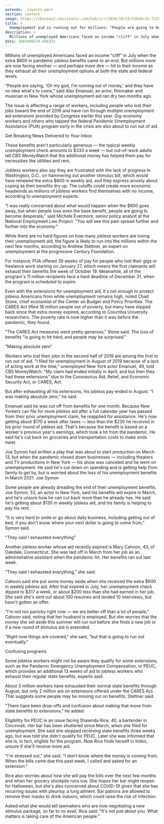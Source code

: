 ```yaml
--- 
extends: _layouts.post 
section: content 
image: https://cbsnews2.cbsistatic.com/hub/i/r/2020/10/15/53b46c42-7128-4f75-bdb7-0be8f447ba56/thumbnail/1200x630/37571b1a222cb9f7ece9530ca2b8188e/gettyimages-1228115235.jpg 
title: > 
  Unemployment aid is running out for millions: "People are going to become desperate" 
description: > 
  Millions of unemployed Americans faced an income "cliff" in July when the extra $600 in pandemic jobless benefits came to an end.The cutoffs could create more economic headwinds as millions of jobless workers find themselves with no income, according to unemployment experts.Because New Yorkers can file for more jobless aid after a full calendar year has passed from their prior unemployment claim, he reapplied for assistance.Joe SymonSome people are already dreading the end of their unemployment benefits.He said he's getting about $130 in weekly jobless aid, and his family is helping to pay his rent. 
date: 1602896570.666332 
--- 
```

Millions of unemployed Americans faced an income "cliff" in July when the extra $600 in pandemic jobless benefits came to an end. But millions more are now facing another — and perhaps more dire — hit to their income as they exhaust all their unemployment options at both the state and federal levels.

"People are saying, 'Oh my god, I'm running out of money,' and they have no idea what's to come," said Alex Emanuel, an actor, filmmaker and musician in New York whose unemployment aid ran dry two months ago.

The issue is affecting a range of workers, including people who lost their jobs toward the end of 2019 and have run through multiple unemployment aid extensions provided by Congress earlier this year. Gig-economy workers and others who tapped the federal Pandemic Unemployment Assistance (PUA) program early in the crisis are also about to run out of aid.

Get Breaking News Delivered to Your Inbox

These benefits aren't particularly generous — the typical weekly unemployment check amounts to $333 a week — but out-of-work adults tell CBS MoneyWatch that the additional money has helped them pay for necessities like utilities and rent.

Jobless workers also say they are frustrated with the lack of progress In Washington, D.C., on hammering out another stimulus bill, which would have renewed the extra $600 in weekly aid, and they express anxiety about coping as their benefits dry up. The cutoffs could create more economic headwinds as millions of jobless workers find themselves with no income, according to unemployment experts.

"I was really concerned about what would happen when the $600 goes away, but when people lose even the base benefit, people are going to become desperate," said Michele Evermore, senior policy analyst at the National Employment Law Project. "You will see this pain spread further and further into the economy."

While there are no hard figures on how many jobless workers are losing their unemployment aid, the figure is likely to run into the millions within the next few months, according to Andrew Stettner, an expert on unemployment at the progressive Century Foundation.

For instance, PUA offered 39 weeks of pay for people who lost their gigs or freelance work starting on January 27, which means the first claimants will exhaust their benefits the week of October 19. Meanwhile, all of the program's 11 million recipients face a hard deadline of December 31, when the program is scheduled to expire.

Even with the extensions for unemployment aid, it's not enough to protect jobless Americans from while unemployment remains high, noted Chad Stone, chief economist of the Center on Budget and Policy Priorities. The CARES Act lifted 18 million people out of poverty, but many have slipped back since that extra money expired, according to Columbia University researchers. The poverty rate is now higher than it was before the pandemic, they found.

"The CARES Act measures were pretty generous," Stone said. The loss of benefits "is going to hit hard, and people may be surprised."

"Making absolute zero"

Workers who lost their jobs in the second half of 2019 are among the first to run out of aid. "I filed for unemployment in August of 2019 because of a lack of acting work at the time," unemployed New York actor Emanuel, 49, told CBS MoneyWatch. "My claim had ended initially in April, and but then they had these extensions" due to the Coronavirus Aid, Relief, and Economic Security Act, or CARES, Act.

But after exhausting all his extensions, his jobless pay ended in August. "I was making absolute zero," he said.

Emanuel said he was cut off from benefits for one month. Because New Yorkers can file for more jobless aid after a full calendar year has passed from their prior unemployment claim, he reapplied for assistance. He's now getting about $170 a week after taxes — less than the $230 he received in his prior round of jobless aid. That's because the benefit is based on a worker's previous year's earnings, which took a hit from the pandemic. He said he's cut back on groceries and transportation costs to make ends meet.

Joe Symon had written a play that was about to start production on March 13, but when the pandemic closed down businesses — including theaters and TV productions in New York — his show was canceled and he went on unemployment. He said he's cut down on spending and is getting help from family to get by, but is worried about the loss of his unemployment benefits in March 2021. Joe Symon

Some people are already dreading the end of their unemployment benefits. Joe Symon, 53, an actor in New York, said his benefits will expire in March, and he's unsure how he can cut back more than he already has. He said he's getting about $130 in weekly jobless aid, and his family is helping to pay his rent.

"It is very hard to smile or go about daily business, including getting out of bed, if you don't know where your next dollar is going to come from," Symon said.

"They said I exhausted everything"

Another jobless worker whose aid recently expired is Mary Cahoon, 43, of Oakdale, Connecticut. She was laid off in March from her job as an administrative assistant when the pandemic hit. Her benefits ran out last week.

"They said I exhausted everything," she said.

Cahoon said she put some money aside when she received the extra $600 in weekly jobless aid. After that expired in July, her unemployment check dipped to $317 a week, or about $200 less than she had earned in her job. She said she's sent out about 100 resumes and landed 10 interviews, but hasn't gotten an offer.

"I'm not too panicky right now — we are better off than a lot of people," Cahoon said, noting that her husband is employed. But she worries that the money she set aside this summer will run out before she finds a new job or if a new round of stimulus aid is extended.

"Right now things are covered," she said, "but that is going to run out eventually."

Confusing programs

Some jobless workers might not be aware they qualify for some extensions, such as the Pandemic Emergency Unemployment Compensation, or PEUC, which provides an additional 13 weeks of aid to jobless workers who exhaust their regular state benefits, experts said.

About 3 million workers have exhausted their normal state benefits through August, but only 2 million are on extensions offered under the CARES Act. That suggests some people may be missing out on benefits, Stettner said.

"There have been drop-offs and confusion about making that move from state benefits to extensions," he added.

Eligibility for PEUC is an issue facing Shawnda Rice, 40, a bartender in Cincinnati. Her bar has been shuttered since March, when she filed for unemployment. She said she stopped receiving state benefits three weeks ago, but was told she didn't qualify for PEUC. Later she was informed that she is, in fact, eligible for the program. Now Rice finds herself in limbo, unsure if she'll receive more aid.

"I'm stressed out," she said. "I don't know where the money is coming from. When the bills came due this past week, I called and asked for an extension."

Rice also worries about how she will pay the bills over the next few months and when her grocery stockpile runs low. She hopes her bar might reopen for Halloween, but she's also concerned about COVID-19 given that she has recurring issues with pleurisy, a lung ailment. Bar patrons are allowed to remove their masks to drink indoors, which could raise the risk of infection.

Asked what she would tell lawmakers who are now negotiating a new stimulus package, so far to no avail, Rice said: "It's not just about you. What matters is taking care of the American people."